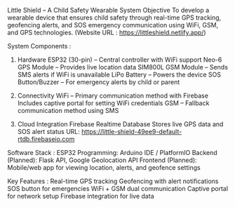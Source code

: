 Little Shield – A Child Safety Wearable System
Objective
To develop a wearable device that ensures child safety through real-time GPS tracking, geofencing alerts, and SOS emergency communication using WiFi, GSM, and GPS technologies.
(Website URL : https://littleshield.netlify.app/)

System Components :
1. Hardware
ESP32 (30-pin) – Central controller with WiFi support
Neo-6 GPS Module – Provides live location data
SIM800L GSM Module – Sends SMS alerts if WiFi is unavailable
LiPo Battery – Powers the device
SOS Button/Buzzer – For emergency alerts by child or parent

2. Connectivity
WiFi – Primary communication method with Firebase
Includes captive portal for setting WiFi credentials
GSM – Fallback communication method using SMS

3. Cloud Integration
Firebase Realtime Database
Stores live GPS data and SOS alert status
URL: https://little-shield-49ee9-default-rtdb.firebaseio.com

Software Stack :
ESP32 Programming: Arduino IDE / PlatformIO
Backend (Planned): Flask API, Google Geolocation API
Frontend (Planned): Mobile/web app for viewing location, alerts, and geofence settings

Key Features :
Real-time GPS tracking
Geofencing with alert notifications
SOS button for emergencies
WiFi + GSM dual communication
Captive portal for network setup
Firebase integration for live data
